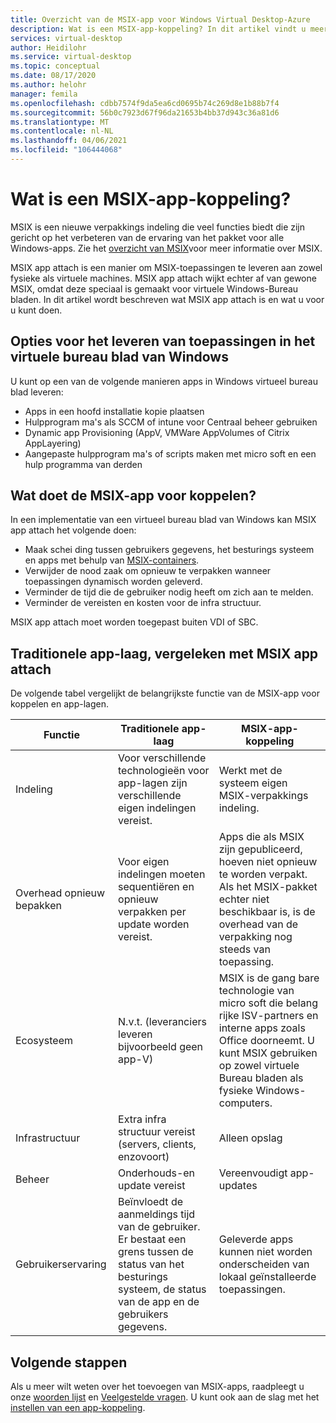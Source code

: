 ```yaml
---
title: Overzicht van de MSIX-app voor Windows Virtual Desktop-Azure
description: Wat is een MSIX-app-koppeling? In dit artikel vindt u meer informatie.
services: virtual-desktop
author: Heidilohr
ms.service: virtual-desktop
ms.topic: conceptual
ms.date: 08/17/2020
ms.author: helohr
manager: femila
ms.openlocfilehash: cdbb7574f9da5ea6cd0695b74c269d8e1b88b7f4
ms.sourcegitcommit: 56b0c7923d67f96da21653b4bb37d943c36a81d6
ms.translationtype: MT
ms.contentlocale: nl-NL
ms.lasthandoff: 04/06/2021
ms.locfileid: "106444068"
---
```

# <a name="what-is-msix-app-attach"></a>Wat is een MSIX-app-koppeling?

MSIX is een nieuwe verpakkings indeling die veel functies biedt die zijn gericht op het verbeteren van de ervaring van het pakket voor alle Windows-apps. Zie het [overzicht van MSIX](/windows/msix/overview)voor meer informatie over MSIX.

MSIX app attach is een manier om MSIX-toepassingen te leveren aan zowel fysieke als virtuele machines. MSIX app attach wijkt echter af van gewone MSIX, omdat deze speciaal is gemaakt voor virtuele Windows-Bureau bladen. In dit artikel wordt beschreven wat MSIX app attach is en wat u voor u kunt doen.

## <a name="application-delivery-options-in-windows-virtual-desktop"></a>Opties voor het leveren van toepassingen in het virtuele bureau blad van Windows

U kunt op een van de volgende manieren apps in Windows virtueel bureau blad leveren:

- Apps in een hoofd installatie kopie plaatsen
- Hulpprogram ma's als SCCM of intune voor Centraal beheer gebruiken
- Dynamic app Provisioning (AppV, VMWare AppVolumes of Citrix AppLayering)
- Aangepaste hulpprogram ma's of scripts maken met micro soft en een hulp programma van derden

## <a name="what-does-msix-app-attach-do"></a>Wat doet de MSIX-app voor koppelen?

In een implementatie van een virtueel bureau blad van Windows kan MSIX app attach het volgende doen:

- Maak schei ding tussen gebruikers gegevens, het besturings systeem en apps met behulp van [MSIX-containers](/windows/msix/msix-container).
- Verwijder de nood zaak om opnieuw te verpakken wanneer toepassingen dynamisch worden geleverd.
- Verminder de tijd die de gebruiker nodig heeft om zich aan te melden.
- Verminder de vereisten en kosten voor de infra structuur.

MSIX app attach moet worden toegepast buiten VDI of SBC.

## <a name="traditional-app-layering-compared-to-msix-app-attach"></a>Traditionele app-laag, vergeleken met MSIX app attach

De volgende tabel vergelijkt de belangrijkste functie van de MSIX-app voor koppelen en app-lagen.

| Functie | Traditionele app-laag  | MSIX-app-koppeling  |
|-----|-----------------------------|--------------------|
| Indeling               | Voor verschillende technologieën voor app-lagen zijn verschillende eigen indelingen vereist. | Werkt met de systeem eigen MSIX-verpakkings indeling.        |
| Overhead opnieuw bepakken | Voor eigen indelingen moeten sequentiëren en opnieuw verpakken per update worden vereist.         | Apps die als MSIX zijn gepubliceerd, hoeven niet opnieuw te worden verpakt. Als het MSIX-pakket echter niet beschikbaar is, is de overhead van de verpakking nog steeds van toepassing. |
| Ecosysteem            | N.v.t. (leveranciers leveren bijvoorbeeld geen app-V)  | MSIX is de gang bare technologie van micro soft die belang rijke ISV-partners en interne apps zoals Office doorneemt. U kunt MSIX gebruiken op zowel virtuele Bureau bladen als fysieke Windows-computers. |
| Infrastructuur       | Extra infra structuur vereist (servers, clients, enzovoort) | Alleen opslag   |
| Beheer       | Onderhouds-en update vereist   | Vereenvoudigt app-updates |
| Gebruikerservaring      | Beïnvloedt de aanmeldings tijd van de gebruiker. Er bestaat een grens tussen de status van het besturings systeem, de status van de app en de gebruikers gegevens.  | Geleverde apps kunnen niet worden onderscheiden van lokaal geïnstalleerde toepassingen. |

## <a name="next-steps"></a>Volgende stappen

Als u meer wilt weten over het toevoegen van MSIX-apps, raadpleegt u onze [woorden lijst](app-attach-glossary.md) en [Veelgestelde vragen](app-attach-faq.md). U kunt ook aan de slag met het [instellen van een app-koppeling](app-attach.md).

